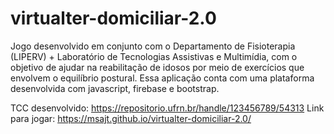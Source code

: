# virtualter-domiciliar-2.0

Jogo desenvolvido em conjunto com o Departamento de Fisioterapia (LIPERV) + Laboratório de Tecnologias Assistivas e Multimídia, com o objetivo de ajudar na reabilitação de idosos por meio de exercícios que envolvem o equilíbrio postural. Essa aplicação conta com uma plataforma desenvolvida com javascript, firebase e bootstrap.

TCC desenvolvido: https://repositorio.ufrn.br/handle/123456789/54313
Link para jogar: https://msajt.github.io/virtualter-domiciliar-2.0/
